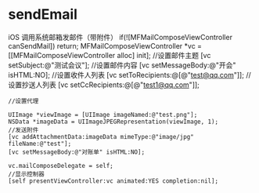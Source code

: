 # sendEmail
iOS  调用系统邮箱发邮件（带附件）
if(![MFMailComposeViewController canSendMail]) return;
    MFMailComposeViewController *vc = [[MFMailComposeViewController alloc] init];
    //设置邮件主题
    [vc setSubject:@"测试会议"];
    //设置邮件内容
    [vc setMessageBody:@"开会" isHTML:NO];
    //设置收件人列表
    [vc setToRecipients:@[@"test@qq.com"]];
    //设置抄送人列表
    [vc setCcRecipients:@[@"test1@qq.com"]];

    //设置代理
    
    UIImage *viewImage = [UIImage imageNamed:@"test.png"];
    NSData *imageData = UIImageJPEGRepresentation(viewImage, 1);
    //发送附件
    [vc addAttachmentData:imageData mimeType:@"image/jpg" fileName:@"test"];
    [vc setMessageBody:@"对账单" isHTML:NO];
    
    vc.mailComposeDelegate = self;
    //显示控制器
    [self presentViewController:vc animated:YES completion:nil];
